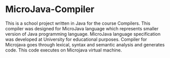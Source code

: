 # MicroJava-Compiler
This is a school project written in Java for the course Compilers.  This compiler was designed for MicroJava language which represents smaller version of Java programming language. MicroJava language specification was developed at University for educational purposes. Compiler for Microjava goes through lexical, syntax and semantic analysis and generates code. This code executes on Microjava virtual machine.  
